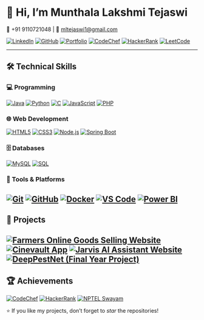 
# 👋 Hi, I’m Munthala Lakshmi Tejaswi  

📱 ‪+91 9110721048‬ | 📧 [mltejaswi1@gmail.com](mailto:mltejaswi1@gmail.com)  

[![LinkedIn](https://img.shields.io/badge/LinkedIn-blue?style=flat&logo=linkedin)](https://www.linkedin.com/in/tejaswi-munthala-70a4192a6/) [![GitHub](https://img.shields.io/badge/GitHub-black?style=flat&logo=github)](https://github.com/Munthalalakshmi-tejaswi) [![Portfolio](https://img.shields.io/badge/Portfolio-%23FF5722?style=flat&logo=google-chrome)](https://68b9c997fd957f131cd65dd3--munthalalakshmitejaswi-portfolio.netlify.app/) [![CodeChef](https://img.shields.io/badge/CodeChef-%235B4638?style=flat&logo=codechef)](https://www.codechef.com/users/tejaswi_1904) [![HackerRank](https://img.shields.io/badge/HackerRank-brightgreen?style=flat&logo=hackerrank)](https://www.hackerrank.com/profile/mltejaswi1) [![LeetCode](https://img.shields.io/badge/LeetCode-orange?style=flat&logo=leetcode)](https://leetcode.com/u/tejaswi_19/)  

---

## 🛠 Technical Skills  

### 💻 Programming  
[![Java](https://img.shields.io/badge/Java-%23ED8B00?style=for-the-badge&logo=java&logoColor=white)]() [![Python](https://img.shields.io/badge/Python-%233776AB?style=for-the-badge&logo=python&logoColor=white)]() [![C](https://img.shields.io/badge/C-%2300599C?style=for-the-badge&logo=c&logoColor=white)]() [![JavaScript](https://img.shields.io/badge/JavaScript-%23F7DF1E?style=for-the-badge&logo=javascript&logoColor=black)]() [![PHP](https://img.shields.io/badge/PHP-%23777BB4?style=for-the-badge&logo=php&logoColor=white)]()  
### 🌐 Web Development  
[![HTML5](https://img.shields.io/badge/HTML5-%23E34F26?style=for-the-badge&logo=html5&logoColor=white)]() [![CSS3](https://img.shields.io/badge/CSS3-%231572B6?style=for-the-badge&logo=css3&logoColor=white)]() [![Node.js](https://img.shields.io/badge/Node.js-%23339933?style=for-the-badge&logo=node.js&logoColor=white)]() [![Spring Boot](https://img.shields.io/badge/Spring%20Boot-%236DB33F?style=for-the-badge&logo=springboot&logoColor=white)]()
### 🗄 Databases  
[![MySQL](https://img.shields.io/badge/MySQL-%2300f?style=for-the-badge&logo=mysql&logoColor=white)]() [![SQL](https://img.shields.io/badge/SQL-%2300758F?style=for-the-badge&logo=database&logoColor=white)]()
### 🔧 Tools & Platforms  
[![Git](https://img.shields.io/badge/Git-%23F05033?style=for-the-badge&logo=git&logoColor=white)]() [![GitHub](https://img.shields.io/badge/GitHub-%23181717?style=for-the-badge&logo=github&logoColor=white)]() [![Docker](https://img.shields.io/badge/Docker-%232496ED?style=for-the-badge&logo=docker&logoColor=white)]() [![VS Code](https://img.shields.io/badge/VS%20Code-%23007ACC?style=for-the-badge&logo=visual-studio-code&logoColor=white)]() [![Power BI](https://img.shields.io/badge/Power%20BI-%23F2C811?style=for-the-badge&logo=powerbi&logoColor=black)]()
---
## 🚀 Projects  
[![Farmers Online Goods Selling Website](https://img.shields.io/badge/Farmers%20Goods%20Website-228B22?style=for-the-badge&logo=googlechrome&logoColor=white)](https://github.com/Munthalalakshmi-tejaswi/WT-Farmerssellinggoods) [![Cinevault App](https://img.shields.io/badge/Cinevault%20App-8B0000?style=for-the-badge&logo=netflix&logoColor=white)](https://github.com/Munthalalakshmi-tejaswi/Cinevault-mininetflix) [![Jarvis AI Assistant Website](https://img.shields.io/badge/Jarvis%20AI-4682B4?style=for-the-badge&logo=github&logoColor=white)](https://github.com/Munthalalakshmi-tejaswi/Jarvis) [![DeepPestNet (Final Year Project)](https://img.shields.io/badge/DeepPestNet%20AI-4B0082?style=for-the-badge&logo=tensorflow&logoColor=white)]()
---

## 🏆 Achievements  
[![CodeChef](https://img.shields.io/badge/CodeChef-200%2B%20Problems%20Solved-%235B4638?style=for-the-badge&logo=codechef&logoColor=white)](https://www.codechef.com/users/tejaswi_1904) [![HackerRank](https://img.shields.io/badge/HackerRank-SQL%20(Intermediate)%20Certificate-%2300EA64?style=for-the-badge&logo=hackerrank&logoColor=white)](https://www.hackerrank.com/profile/mltejaswi1) [![NPTEL Swayam](https://img.shields.io/badge/NPTEL%20Swayam-Java%20Elite+Silver%20(85%25)-%23FF5722?style=for-the-badge&logo=readthedocs&logoColor=white)](https://www.linkedin.com/posts/munthala-lakshmi-tejaswi-70a4192a6_java-nptel-certification-activity-7354151851136577538-h-PY/?utm_source=share&utm_medium=member_desktop&rcm=ACoAAEm-oboBBaEi-WEXCqcfgdIucwWHGfP_EUM)

⭐ If you like my projects, don’t forget to *star* the repositories!
